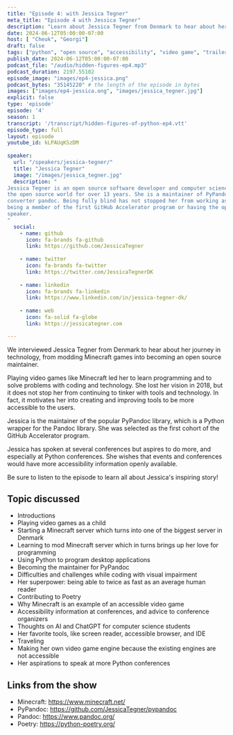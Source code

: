 ```yaml
---
title: "Episode 4: with Jessica Tegner"
meta_title: "Episode 4 with Jessica Tegner"
description: "Learn about Jessica Tegner from Denmark to hear about her journey in technology, from modding Minecraft games into becoming an open source maintainer."
date: 2024-06-12T05:00:00-07:00
host: [ "Cheuk", "Georgi"]
draft: false
tags: ["python", "open source", "accessibility", "video game", "trailer"]
publish_date: 2024-06-12T05:00:00-07:00
podcast_file: "/audio/hidden-figures-ep4.mp3"
podcast_duration: 2197.55102
episode_image: "images/ep4-jessica.png"
podcast_bytes: "35145220" # the length of the episode in bytes
images: ["images/ep4-jessica.ong", "images/jessica_tegner.jpg"]
explicit: false 
type: 'episode'
episode: '4'
season: 1
transcript: '/transcript/hidden-figures-of-python-ep4.vtt'
episode_type: full
layout: episode
youtube_id: kLPAUqKSzDM
  
speaker:
  url: "/speakers/jessica-tegner/"
  title: "Jessica Tegner"
  image: "/images/jessica_tegner.jpg"
  description: "
Jessica Tegner is an open source software developer and computer science student from Denmark who has been a part of 
the open source world for over 13 years. She is a maintainer of PyPandoc, a thin wrapper for the universal document
converter pandoc. Being fully blind has not stopped her from working as a software engineer intern at Uber,
being a member of the first GitHub Accelerator program or having the opportunity of being a world-conference public
speaker.
"
  social:
    - name: github
      icon: fa-brands fa-github
      link: https://github.com/JessicaTegner
  
    - name: twitter
      icon: fa-brands fa-twitter
      link: https://twitter.com/JessicaTegnerDK
  
    - name: linkedin
      icon: fa-brands fa-linkedin
      link: https://www.linkedin.com/in/jessica-tegner-dk/
    
    - name: web
      icon: fa-solid fa-globe
      link: https://jessicategner.com

---
```


We interviewed Jessica Tegner from Denmark to hear about her journey in technology,
from modding Minecraft games into becoming an open
source maintainer.

Playing video games like Minecraft led her to learn programming and to solve problems with coding and technology.
She lost her vision in 2018, but it does not stop her from continuing to tinker with tools and technology. In
fact, it motivates her into creating and improving tools to be more accessible to the users.

Jessica is the maintainer of the popular PyPandoc library, which is a Python wrapper for the Pandoc library.
She was selected as the first cohort of the GitHub Accelerator program.

Jessica has spoken at several conferences but aspires to do more, and especially at Python conferences.
She wishes that events and conferences would have more accessibility information openly available.

Be sure to listen to the episode to learn all about Jessica's inspiring story!

## Topic discussed

- Introductions
- Playing video games as a child
- Starting a Minecraft server which turns into one of the biggest server in Denmark
- Learning to mod Minecraft server which in turns brings up her love for programming
- Using Python to program desktop applications
- Becoming the maintainer for PyPandoc
- Difficulties and challenges while coding with visual impairment
- Her superpower: being able to twice as fast as an average human reader
- Contributing to Poetry
- Why Minecraft is an example of an accessible video game
- Accessibility information at conferences, and advice to conference organizers
- Thoughts on AI and ChatGPT for computer science students
- Her favorite tools, like screen reader, accessible browser, and IDE
- Traveling
- Making her own video game engine because the existing engines are not accessible
- Her aspirations to speak at more Python conferences

## Links from the show

- Minecraft: https://www.minecraft.net/
- PyPandoc: https://github.com/JessicaTegner/pypandoc
- Pandoc: https://www.pandoc.org/
- Poetry: https://python-poetry.org/

